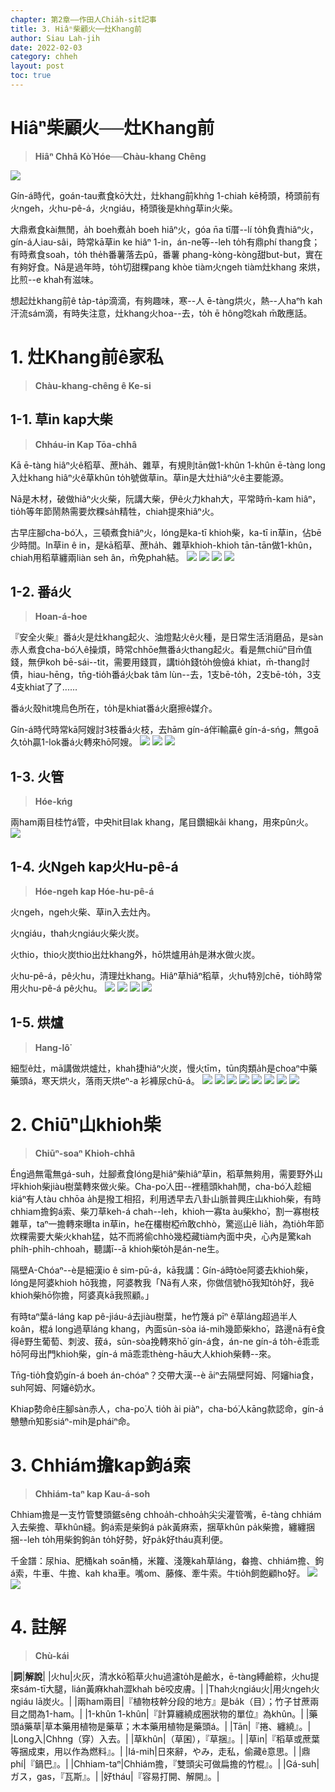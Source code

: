 ```yaml
---
chapter: 第2章——作田人Chia̍h-si̍t記事
title: 3. Hiâⁿ柴顧火──灶Khang前
author: Siau Lah-jih
date: 2022-02-03
category: chheh
layout: post
toc: true
---
```


# Hiâⁿ柴顧火──灶Khang前
> **Hiâⁿ Chhâ Kò͘ Hóe──Chàu-khang Chêng**

![](../too5/09/9-1-4a.磚仔灶.jpg)

Gín-á時代，goán-tau煮食kō͘大灶，灶khang前khǹg 1-chiah kē椅頭，椅頭前有火ngeh，火hu-pê-á，火ngiáu，椅頭後是khǹg草in火柴。

大鼎煮食kài無閒，a̍h boeh煮a̍h boeh hiâⁿ火，góa n̄a tī厝--lí to̍h負責hiâⁿ火，gín-á人iau-sâi，時常kā草in ke hiâⁿ 1-in，án-ne等--leh to̍h有鼎phí thang食；有時煮食soah，to̍h the̍h番薯落去pû，番薯 phang-kòng-kòng甜but-but，實在有夠好食。Nā是過年時，to̍h切甜粿pang khòe tiàm火ngeh tiàm灶khang 來烘，比煎--e khah有滋味。

想起灶khang前ê ta̍p-ta̍p滴滴，有夠趣味，寒--人 ē-tàng烘火，熱--人haⁿh kah汗流sám滴，有時失注意，灶khang火hoa--去，to̍h ē hông唸kah m̄敢應話。

# 1. 灶Khang前ê家私
>**Chàu-khang-chêng ê Ke-si**

## 1-1. 草in kap大柴
>**Chháu-in Kap Tōa-chhâ**

Kā ē-tàng hiâⁿ火ê稻草、蔗ha̍h、雜草，有規則tān做1-khûn 1-khûn ē-tàng long入灶khang hiâⁿ火ê草khûn to̍h號做草in。草in是大灶hiâⁿ火ê主要能源。

Nā是木材，破做hiâⁿ火火柴，阮講大柴，伊ê火力khah大，平常時m̄-kam hiâⁿ，tio̍h等年節鬧熱需要炊粿sa̍h精牲，chiah提來hiâⁿ火。

古早庄腳cha-bó͘人，三頓煮食hiâⁿ火，lóng是ka-tī khioh柴，ka-tī in草in，佔bē少時間。In草in ê in，是kā稻草、蔗ha̍h、雜草khioh-khioh tān-tān做1-khûn，chiah用稻草纏兩liàn seh ân，m̄免phah結。
![](../too5/09/9-2-4.草絪.jpg)
![](../too5/09/9-2-6.草絪陳松雄.jpg)
![](../too5/09/9-2-5.草絪蕭文章.jpg)
![](../too5/09/9-2-6a.火柴龍眼仔柴.jpg)

## 1-2. 番á火
>**Hoan-á-hoe**

『安全火柴』番á火是灶khang起火、油燈點火ê火種，是日常生活消磨品，是sàn赤人煮食cha-bó͘人ê操煩，時常chhōe無番á火thang起火。看是無chiūⁿ目m̄值錢，無伊koh bē-sái--tit，需要用錢買，講tio̍h錢to̍h儉儉á khiat，m̄-thang討債，hiau-hēng，tn̄g-tio̍h番á火bak tâm lùn--去，1支bē-to̍h，2支bē-to̍h，3支4支khiat了了‥‥‥

番á火殼hit塊烏色所在，to̍h是khiat番á火磨擦ê媒介。

Gín-á時代時常kā阿嫂討3枝番á火枝，去hām gín-á伴ī輸贏ê gín-á-sńg，無goā久to̍h贏1-lok番á火轉來hō͘阿嫂。
![](../too5/09/9-2-12.番仔火.jpg)
![](../too5/09/9-2-13.番仔火.jpg)
![](../too5/09/9-2-14.番仔火黃文本.jpg)

## 1-3. 火管
>**Hóe-kńg**

兩ham兩目桂竹á管，中央hit目lak khang，尾目鑽細kâi khang，用來pûn火。
![](../too5/09/9-2-3.火管蕭文章.jpg)

## 1-4. 火Ngeh kap火Hu-pê-á
>**Hóe-ngeh kap Hóe-hu-pê-á**

火ngeh，ngeh火柴、草in入去灶內。

火ngiáu，thah火ngiáu火柴火炭。

火thio，thio火炭thio出灶khang外，hō͘烘爐用a̍h是淋水做火炭。

火hu-pê-á，pê火hu，清理灶khang。Hiâⁿ草hiâⁿ稻草，火hu特別chē，tio̍h時常用火hu-pê-á pê火hu。
![](../too5/09/9-2-1火鋏.jpg)
![](../too5/09/9-2-1a.火挑.jpg)
![](../too5/09/9-2-2.火鋏火烌挑.jpg)
![](../too5/09//9-2-2a.火鋏新.jpg)


## 1-5. 烘爐
>**Hang-lô͘**

細型ê灶，mā講做烘爐灶，khah捷hiâⁿ火炭，慢火tīm，tūn肉類a̍h是choaⁿ中藥藥頭á，寒天烘火，落雨天烘eⁿ-a 衫褲尿chū-á。
![](../too5/09/9-2-7.烘爐.jpg)
![](../too5/09/9-2-8.烘爐.jpg)
![](../too5/09/9-2-9.烘爐.jpg)
![](../too5/09/9-2-10.烘爐.jpg)
![](../too5/09/9-2-11.烘爐仔.jpg)
![](../too5/09/9-2-11a.烘爐.jpg)
![](../too5/09/9-2-11b.烘爐.jpg)
![](../too5/09/9-2-11c.烘爐.jpg)

# 2. Chiūⁿ山khioh柴
>**Chiūⁿ-soaⁿ Khioh-chhâ**

Éng過無電無gá-suh，灶腳煮食lóng是hiâⁿ柴hiâⁿ草in，稻草無夠用，需要野外山坪khioh柴jiàu樹葉轉來做火柴。Cha-po͘人田--裡穡頭khah閒，cha-bó͘人趁細kiáⁿ有人tàu chhōa a̍h是撥工相招，利用透早去八卦山脈普興庄山khioh柴，有時chhiam擔鉤á索、柴刀草keh-á chah--leh，khioh一寡ta àu柴kho͘，割一寡樹枝雜草，taⁿ一擔轉來曝ta in草in，he在欉樹椏m̄敢chhò，驚巡山ē lia̍h，為tio̍h年節炊粿需要大柴火khah猛，姑不而將偷chhò幾椏藏tiàm內面中央，心內是驚kah phi̍h-phi̍h-chhoah，聽講ī--ā khioh柴to̍h是án-ne生。

隔壁A-Chóaⁿ--è是細漢io ê sim-pū-á，kā我講：Gín-á時tòe阿婆去khioh柴，lóng是阿婆khioh hō͘我擔，阿婆教我「Nā有人來，你做信號hō͘我知to̍h好，我ē khioh柴hō͘你擔，阿婆真kā我照顧。」

有時taⁿ葉á-láng kap pê-jiáu-á去jiàu樹葉，he竹篾á pīⁿ ê草láng超過半人koân，棍á long過草láng khang，內面sūn-sòa iá-mih幾節柴kho͘，路邊nā有ē食得ê野生葡萄、刺波、菝á，sūn-sòa挽轉來hō͘ gín-á食，án-ne gín-á to̍h-ē乖乖hō͘阿母出門khioh柴，gín-á mā乖乖thèng-hāu大人khioh柴轉--來。

Tn̄g-tio̍h食奶gín-á boeh án-chóaⁿ？交帶大漢--è āiⁿ去隔壁阿姆、阿嬸hia食，suh阿姆、阿嬸ê奶水。

Khiap勢命ê庄腳sàn赤人，cha-po͘人 tio̍h ài piàⁿ，cha-bó͘人kāng款認命，gín-á戇戇m̄知影siáⁿ-mih是pháiⁿ命。

# 3. Chhiám擔kap鉤á索
>**Chhiám-taⁿ kap Kau-á-soh**

Chhiam擔是一支竹管雙頭鋸sêng chhoa̍h-chhoa̍h尖尖灌管嘴，ē-tàng chhiám入去柴擔、草khûn縫。鉤á索是柴鉤á pa̍k黃麻索，捆草khûn pa̍k柴擔，纏纏捆捆--leh to̍h用柴鉤鉤ân to̍h好勢，好pa̍k好tháu真利便。

千金譜：尿hia、肥桶kah soān桶，米籮、淺篾kah草láng，畚擔、chhiám擔、鉤á索，牛車、牛擔、kah kha車。嘴om、藤條、牽牛索。牛tio̍h飼飽顧ho͘好。
![](../too5/09/9-4-39.鉤仔索.jpg)
![](../too5/09/9-4-40.鉤仔索柴鉤.jpg)


# 4. 註解
> **Chù-kái**

|**詞**|**解說**|
|火hu|火灰，清水kō͘稻草火hu過濾to̍h是鹼水，ē-tàng縛鹼粽，火hu提來sám-tī大腿，lián黃麻khah澀khah bē咬皮膚。|
|Thah火ngiáu火|用火ngeh火ngiáu lā炭火。|
|兩ham兩目|『植物枝幹分段的地方』是ba̍k（目）；竹子甘蔗兩目之間為1-ham。|
|1-khûn 1-khûn|『計算纏繞成圈狀物的單位』為khûn。|
|藥頭á藥草|草本藥用植物是藥草；木本藥用植物是藥頭á。|
|Tān|『捲、纏繞』。|
|Long入|Chhng（穿）入去。|
|草khûn|（草囷），『草捆』。|
|草in|『稻草或蔗葉等捆成束，用以作為燃料』。|
|Iá-mih|日來辭，やみ，走私，偷藏ê意思。|
|鼎phí|『鍋巴』。|
|Chhiam-taⁿ|Chhiám擔，『雙頭尖可做扁擔的竹棍』。|
|Gá-suh|ガス，gas，『瓦斯』。|
|好tháu|『容易打開、解開』。|
